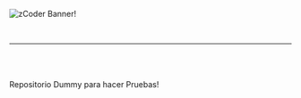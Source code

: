 ![zCoder Banner!](assets/img/miBanner.pngimg/miBanner.png)

<br>

---

<p style="text-align:justify; font-size:20px">
<br>

Repositorio Dummy para hacer Pruebas!

</p>
